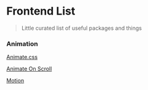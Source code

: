 # Frontend List
> Little curated list of useful packages and things

### Animation
<a href="https://github.com/animate-css/animate.css">Animate.css</a>

<a href="https://github.com/michalsnik/aos">Animate On Scroll</a>

<a href="https://www.framer.com/api/motion/animation/">Motion</a>
